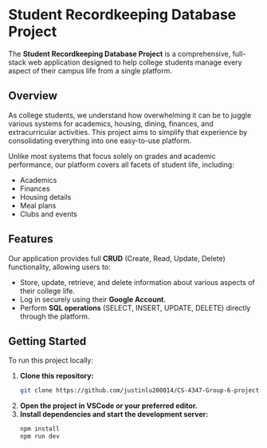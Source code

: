 # Student Recordkeeping Database Project  

The **Student Recordkeeping Database Project** is a comprehensive, full-stack web application designed to help college students manage every aspect of their campus life from a single platform.  

## Overview  
As college students, we understand how overwhelming it can be to juggle various systems for academics, housing, dining, finances, and extracurricular activities. This project aims to simplify that experience by consolidating everything into one easy-to-use platform.  

Unlike most systems that focus solely on grades and academic performance, our platform covers all facets of student life, including:  
- Academics  
- Finances  
- Housing details  
- Meal plans  
- Clubs and events  

## Features  
Our application provides full **CRUD** (Create, Read, Update, Delete) functionality, allowing users to:  
- Store, update, retrieve, and delete information about various aspects of their college life.  
- Log in securely using their **Google Account**.  
- Perform **SQL operations** (SELECT, INSERT, UPDATE, DELETE) directly through the platform.  

## Getting Started  
To run this project locally:  

1. **Clone this repository:**  
   ```bash  
   git clone https://github.com/justinlu200014/CS-4347-Group-6-project.git  
    ```
2. **Open the project in VSCode or your preferred editor.**
3. **Install dependencies and start the development server:**
   ```bash 
   npm install  
   npm run dev
   ```
